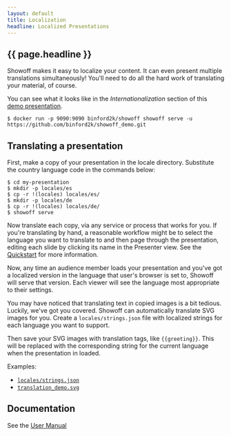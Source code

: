 ```yaml
---
layout: default
title: Localization
headline: Localized Presentations
---
```


## {{ page.headline }}

Showoff makes it easy to localize your content. It can even present multiple
translations simultaneously! You'll need to do all the hard work of translating
your material, of course.

You can see what it looks like in the *Internationalization* section of this
[demo presentation](https://github.com/binford2k/showoff_demo.git).

    $ docker run -p 9090:9090 binford2k/showoff showoff serve -u https://github.com/binford2k/showoff_demo.git 

## Translating a presentation

First, make a copy of your presentation in the locale directory. Substitute the
country language code in the commands below:

    $ cd my-presentation
    $ mkdir -p locales/es
    $ cp -r !(locales) locales/es/
    $ mkdir -p locales/de
    $ cp -r !(locales) locales/de/
    $ showoff serve

Now translate each copy, via any service or process that works for you. If you're
translating by hand, a reasonable workflow might be to select the language you
want to translate to and then page through the presentation, editing each slide
by clicking its name in the Presenter view. See the [Quickstart](/quickstart.html)
for more information.

Now, any time an audience member loads your presentation and you've got a
localized version in the language that user's browser is set to, Showoff will
serve that version. Each viewer will see the language most appropriate to their
settings.

You may have noticed that translating text in copied images is a bit tedious.
Luckily, we've got you covered. Showoff can automatically translate SVG images
for you. Create a `locales/strings.json` file with localized strings for each
language you want to support.

Then save your SVG images with translation tags, like `{{greeting}}`. This will
be replaced with the corresponding string for the current language when the
presentation in loaded.

Examples:

* [`locales/strings.json`](https://github.com/binford2k/showoff_demo/blob/master/locales/strings.json)
* [`translation_demo.svg`](https://github.com/binford2k/showoff_demo/blob/master/_images/translation_demo.svg)

## Documentation

See the [User Manual](/documentation/INTERNATIONALIZATION_rdoc.html)